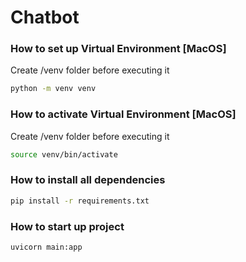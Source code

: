 # Chatbot


### How to set up Virtual Environment [MacOS]

Create /venv folder before executing it

```bash
python -m venv venv
```

### How to activate Virtual Environment [MacOS]

Create /venv folder before executing it

```bash
source venv/bin/activate
```

### How to install all dependencies

```bash
pip install -r requirements.txt
```

### How to start up project

```bash
uvicorn main:app
```